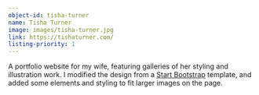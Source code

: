 ```yaml
---
object-id: tisha-turner
name: Tisha Turner
image: images/tisha-turner.jpg
link: https://tishaturner.com/
listing-priority: 1
---
```


A portfolio website for my wife, featuring galleries of her styling and illustration work. I modified the design from a [Start Bootstrap](https://startbootstrap.com/) template, and added some elements and styling to fit larger images on the page.
